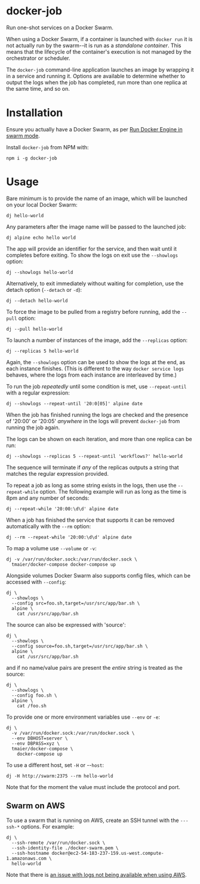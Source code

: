 # docker-job

Run one-shot services on a Docker Swarm.

When using a Docker Swarm, if a container is launched with `docker run` it is not actually run by the swarm--it is run as a *standalone container*. This means that the lifecycle of the container's execution is not managed by the orchestrator or scheduler.

The `docker-job` command-line application launches an image by wrapping it in a service and running it. Options are available to determine whether to output the logs when the job has completed, run more than one replica at the same time, and so on.

# Installation

Ensure you actually have a Docker Swarm, as per [Run Docker Engine in swarm mode](https://docs.docker.com/engine/swarm/swarm-mode/).

Install `docker-job` from NPM with:

```shell
npm i -g docker-job
```

# Usage

Bare minimum is to provide the name of an image, which will be launched on your local Docker Swarm:

```shell
dj hello-world
```

Any parameters after the image name will be passed to the launched job:

```shell
dj alpine echo hello world
```

The app will provide an identifier for the service, and then wait until it completes before exiting. To show the logs on exit use the `--showlogs` option:

```shell
dj --showlogs hello-world
```

Alternatively, to exit immediately without waiting for completion, use the detach option (`--detach` or `-d`):

```shell
dj --detach hello-world
```

To force the image to be pulled from a registry before running, add the `--pull` option:

```shell
dj --pull hello-world
```

To launch a number of instances of the image, add the `--replicas` option:

```shell
dj --replicas 5 hello-world
```

Again, the `--showlogs` option can be used to show the logs at the end, as each instance finishes. (This is different to the way `docker service logs` behaves, where the logs from each instance are interleaved by time.)

To run the job *repeatedly* until some condition is met, use `--repeat-until` with a regular expression:

```shell
dj --showlogs --repeat-until '20:0[05]' alpine date
```

When the job has finished running the logs are checked and the presence of '20:00' or '20:05' *anywhere* in the logs will prevent `docker-job` from running the job again.

The logs can be shown on each iteration, and more than one replica can be run:

```shell
dj --showlogs --replicas 5 --repeat-until 'workflows?' hello-world
```

The sequence will terminate if *any* of the replicas outputs a string that matches the regular expression provided.

To repeat a job as long as some string exists in the logs, then use the `--repeat-while` option. The following example will run as long as the time is 8pm and any number of seconds:

```shell
dj --repeat-while '20:00:\d\d' alpine date
```

When a job has finished the service that supports it can be removed automatically with the `--rm` option:

```shell
dj --rm --repeat-while '20:00:\d\d' alpine date
```

To map a volume use `--volume` or `-v`:

```shell
dj -v /var/run/docker.sock:/var/run/docker.sock \
  tmaier/docker-compose docker-compose up
```

Alongside volumes Docker Swarm also supports config files, which can be accessed with `--config`:

```shell
dj \
  --showlogs \
  --config src=foo.sh,target=/usr/src/app/bar.sh \
  alpine \
    cat /usr/src/app/bar.sh
```

The source can also be expressed with 'source':

```shell
dj \
  --showlogs \
  --config source=foo.sh,target=/usr/src/app/bar.sh \
  alpine \
    cat /usr/src/app/bar.sh
```

and if no name/value pairs are present the *entire* string is treated as the source:

```shell
dj \
  --showlogs \
  --config foo.sh \
  alpine \
    cat /foo.sh
```

To provide one or more environment variables use `--env` or `-e`:

```shell
dj \
  -v /var/run/docker.sock:/var/run/docker.sock \
  --env DBHOST=server \
  --env DBPASS=xyz \
  tmaier/docker-compose \
    docker-compose up
```

To use a different host, set `-H` or --`host`:

```shell
dj -H http://swarm:2375 --rm hello-world
```

Note that for the moment the value must include the protocol and port.

## Swarm on AWS

To use a swarm that is running on AWS, create an SSH tunnel with the `---ssh-*` options. For example:

```shell
dj \
  --ssh-remote /var/run/docker.sock \
  --ssh-identity-file ./docker-swarm.pem \
  --ssh-hostname docker@ec2-54-183-237-159.us-west.compute-1.amazonaws.com \
  hello-world
```

Note that there is [an issue with logs not being available when using AWS](https://github.com/markbirbeck/docker-job/issues/19).
